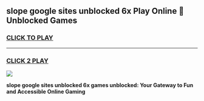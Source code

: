 
## slope google sites unblocked 6x Play Online 👋 Unblocked Games
<h3>
<a href="https://premium.freeplayer.one?title=slope_google_sites_unblocked_6x&ref=19F">CLICK TO PLAY</a></h3>
<hr>

<h3>
<a href="https://premium.freeplayer.one?title=slope_google_sites_unblocked_6x&ref=19F">CLICK 2 PLAY</a>
  
</h3>

<a href="https://premium.freeplayer.one?title=slope_google_sites_unblocked_6x&ref=19F"><img src="https://clearcache.store/games.png"></a>


**slope google sites unblocked 6x games unblocked: Your Gateway to Fun and Accessible Online Gaming**
